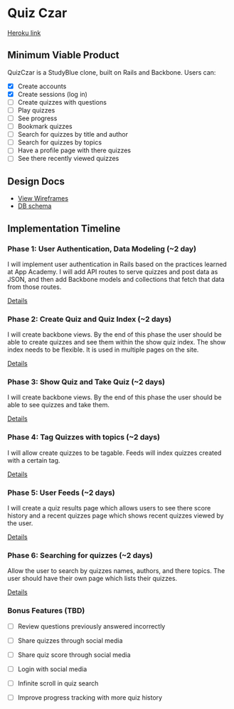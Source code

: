# Quiz Czar

[Heroku link][heroku]

[heroku]: http://quizczar.herokuapp.com

## Minimum Viable Product
QuizCzar is a StudyBlue clone, built on Rails and Backbone. Users can:

<!-- This is a Markdown checklist. Use it to keep track of your progress! -->

- [X] Create accounts
- [X] Create sessions (log in)
- [ ] Create quizzes with questions
- [ ] Play quizzes
- [ ] See progress
- [ ] Bookmark quizzes
- [ ] Search for quizzes by title and author
- [ ] Search for quizzes by topics
- [ ] Have a profile page with there quizzes
- [ ] See there recently viewed quizzes

## Design Docs
* [View Wireframes][views]
* [DB schema][schema]

[views]: ./docs/views.md
[schema]: ./docs/schema.md

## Implementation Timeline

### Phase 1: User Authentication, Data Modeling (~2 day)
I will implement user authentication in Rails based on the practices learned at
App Academy. I will add API routes to serve quizzes and post data as JSON, and then add Backbone
models and collections that fetch that data from those routes.

[Details][phase-one]

### Phase 2: Create Quiz and Quiz Index (~2 days)
I will create backbone views. By the end of this phase the user should be able to create quizzes and see them within the show quiz index. The show index needs to be flexible. It is used in multiple pages on the site.

[Details][phase-two]


### Phase 3: Show Quiz and Take Quiz (~2 days)
I will create backbone views. By the end of this phase the user should be able to see quizzes and take them.

[Details][phase-three]

### Phase 4: Tag Quizzes with topics (~2 days)
I will allow create quizzes to be tagable. Feeds will index quizzes created with
a certain tag.

[Details][phase-four]

### Phase 5: User Feeds (~2 days)
I will create a quiz results page which allows users to see there score history and a recent quizzes page which shows recent quizzes viewed by the user.

[Details][phase-five]

### Phase 6: Searching for quizzes (~2 days)
Allow the user to search by quizzes names, authors, and there topics. The user should have their own page which lists their quizzes.

[Details][phase-six]

### Bonus Features (TBD)
- [ ] Review questions previously answered incorrectly
- [ ] Share quizzes through social media
- [ ] Share quiz score through social media
- [ ] Login with social media
- [ ] Infinite scroll in quiz search
- [ ] Improve progress tracking with more quiz history


[phase-one]: ./docs/phases/phase1.md
[phase-two]: ./docs/phases/phase2.md
[phase-three]: ./docs/phases/phase3.md
[phase-four]: ./docs/phases/phase4.md
[phase-five]: ./docs/phases/phase5.md
[phase-six]: ./docs/phases/phase6.md
